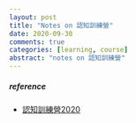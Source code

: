 ```yaml
---
layout: post
title: "Notes on 認知訓練營"
date: 2020-09-30
comments: true
categories: [learning, course]
abstract: "notes on 認知訓練營"
---
```


##### reference
* [認知訓練營2020](https://m.igetget.com/share/course/pay/detail?id=0x1A7LvaogNXknMsY1JPpql2WmznGD)
